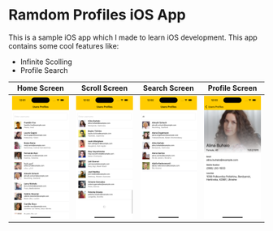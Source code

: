 # Ramdom Profiles iOS App

This is a sample iOS app which I made to learn iOS development. This app contains some cool  features like:
- Infinite Scolling
- Profile Search

| Home Screen | Scroll Screen| Search Screen | Profile Screen | 
|-----|----|----|----|
|![](assets/homePage.png)|![](assets/infiniteScrolling.png)|![](assets/searchPage.png)|![](assets/ProfileScreenPage.png)|